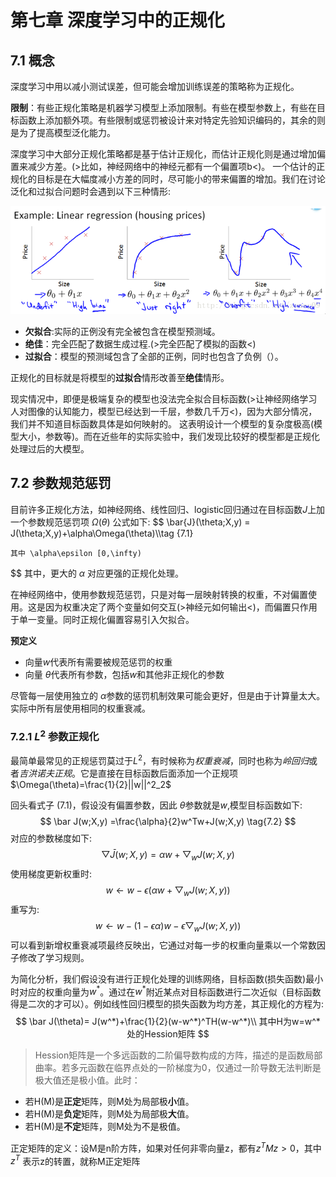 # 第七章 深度学习中的正规化
## 7.1 概念

  深度学习中用以减小测试误差，但可能会增加训练误差的策略称为正规化。

  **限制**：有些正规化策略是机器学习模型上添加限制。有些在模型参数上，有些在目标函数上添加额外项。有些限制或惩罚被设计来对特定先验知识编码的，其余的则是为了提高模型泛化能力。

  深度学习中大部分正规化策略都是基于估计正规化，而估计正规化则是通过增加偏置来减少方差。(>比如，神经网络中的神经元都有一个偏置项b<)。 一个估计的正规化的目标是在大幅度减小方差的同时，尽可能小的带来偏置的增加。我们在讨论泛化和过拟合问题时会遇到以下三种情形:

  ![拟合情况](/images/blog/regular1.png)

  + **欠拟合**:实际的正例没有完全被包含在模型预测域。
  + **绝佳**：完全匹配了数据生成过程.(>完全匹配了模拟的函数<)
  + **过拟合**：模型的预测域包含了全部的正例，同时也包含了负例（）。

  正规化的目标就是将模型的**过拟合**情形改善至**绝佳**情形。

  现实情况中，即便是极端复杂的模型也没法完全拟合目标函数(>让神经网络学习人对图像的认知能力，模型已经达到一千层，参数几千万<)，因为大部分情况，我们并不知道目标函数具体是如何映射的。
  这表明设计一个模型的复杂度极高(模型大小，参数等)。而在近些年的实际实验中，我们发现比较好的模型都是正规化处理过后的大模型。

## 7.2 参数规范惩罚

 目前许多正规化方法，如神经网络、线性回归、logistic回归通过在目标函数$J$上加一个参数规范惩罚项 $\Omega(\theta)$ 公式如下:
 $$
    \bar{J}(\theta;X,y) = J(\theta;X,y)+\alpha\Omega(\theta)\\\tag {7.1}

    其中 \alpha\epsilon [0,\infty)
 $$
 其中，更大的 $\alpha$ 对应更强的正规化处理。

 在神经网络中，使用参数规范惩罚，只是对每一层映射转换的权重，不对偏置使用。这是因为权重决定了两个变量如何交互(>神经元如何输出<)，而偏置只作用于单一变量。同时正规化偏置容易引入欠拟合。

**预定义**

+ 向量$w$代表所有需要被规范惩罚的权重
+ 向量 $\theta$代表所有参数，包括$w$和其他非正规化的参数

 尽管每一层使用独立的 $\alpha$参数的惩罚机制效果可能会更好，但是由于计算量太大。实际中所有层使用相同的权重衰减。

 ### 7.2.1 $L^2$ 参数正规化

   最简单最常见的正规惩罚莫过于$L^2$，有时候称为*权重衰减*，同时也称为*岭回归*或者*吉洪诺夫正规*。它是直接在目标函数后面添加一个正规项 $\Omega(\theta)=\frac{1}{2}||w||^2_2$

   回头看式子 $(7.1)$，假设没有偏置参数，因此 $\theta$参数就是$w$,模型目标函数如下:
   $$
    \bar J(w;X,y) =\frac{\alpha}{2}w^Tw+J(w;X,y) \tag{7.2}
   $$
   对应的参数梯度如下:
   $$
     \bigtriangledown\bar J(w;X,y)=\alpha w+\bigtriangledown_wJ(w;X,y)
   $$
   使用梯度更新权重时:
   $$
    w\leftarrow w-\epsilon(\alpha w+\bigtriangledown_wJ(w;X,y))
   $$
   重写为:
   $$
    w\leftarrow w-(1-\epsilon\alpha)w -\epsilon\bigtriangledown_wJ(w;X,y))
   $$
   可以看到新增权重衰减项最终反映出，它通过对每一步的权重向量乘以一个常数因子修改了学习规则。

   为简化分析，我们假设没有进行正规化处理的训练网络，目标函数(损失函数)最小时对应的权重向量为$w^*$。通过在$w^*$附近某点对目标函数进行二次近似（目标函数得是二次的才可以）。例如线性回归模型的损失函数为均方差，其正规化的方程为:
   $$
   \bar J(\theta)= J(w^*)+\frac{1}{2}(w-w^*)^TH(w-w^*)\\
   其中H为w=w^* 处的Hession矩阵
   $$

   >Hession矩阵是一个多远函数的二阶偏导数构成的方阵，描述的是函数局部曲率。若多元函数在临界点处的一阶梯度为0，仅通过一阶导数无法判断是极大值还是极小值。此时：
   + 若H(M)是**正定**矩阵，则M处为局部极**小**值。
   + 若H(M)是**负定**矩阵，则M处为局部极**大**值。
   + 若H(M)是**不定**矩阵，则M处为不是极值。

  正定矩阵的定义：设M是n阶方阵，如果对任何非零向量z，都有$z^TMz>0$，其中$z^T$ 表示z的转置，就称M正定矩阵
